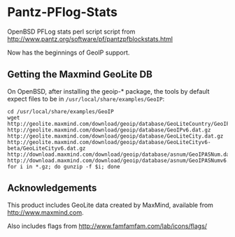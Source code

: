 Pantz-PFlog-Stats
=================

OpenBSD PFLog stats perl script script from http://www.pantz.org/software/pf/pantzpfblockstats.html

Now has the beginnings of GeoIP support.

Getting the Maxmind GeoLite DB
------------------------------

On OpenBSD, after installing the geoip-* package, the tools by default expect files to be in `/usr/local/share/examples/GeoIP`:

	cd /usr/local/share/examples/GeoIP
	wget http://geolite.maxmind.com/download/geoip/database/GeoLiteCountry/GeoIP.dat.gz http://geolite.maxmind.com/download/geoip/database/GeoIPv6.dat.gz http://geolite.maxmind.com/download/geoip/database/GeoLiteCity.dat.gz http://geolite.maxmind.com/download/geoip/database/GeoLiteCityv6-beta/GeoLiteCityv6.dat.gz http://download.maxmind.com/download/geoip/database/asnum/GeoIPASNum.dat.gz http://download.maxmind.com/download/geoip/database/asnum/GeoIPASNumv6.dat.gz
	for i in *.gz; do gunzip -f $i; done

Acknowledgements
----------------

This product includes GeoLite data created by MaxMind, available from
<a href="http://www.maxmind.com">http://www.maxmind.com</a>.

Also includes flags from http://www.famfamfam.com/lab/icons/flags/
